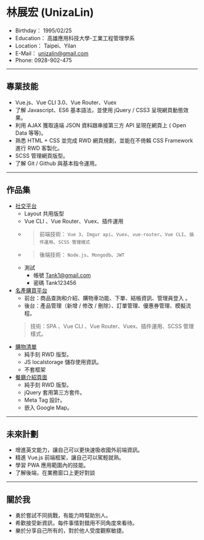 # 林展宏 (UnizaLin)
- Birthday： 1995/02/25
- Education： 高雄應用科技大學-工業工程管理學系
- Location： Taipei、Yilan
- E-Mail： unizalin@gmail.com
- Phone: 0928-902-475
----------
## 專業技能
- Vue.js、Vue CLI 3.0、Vue Router、Vuex
- 了解 Javascript、ES6 基本語法，並使用 jQuery / CSS3 呈現網頁動態效果。
- 利用 AJAX 獲取遠端 JSON 資料跟串接第三方 API 呈現在網頁上 ( Open Data 等等)。
- 熟悉 HTML + CSS 並完成 RWD 網頁規劃，並能在不倚賴 CSS Framework 進行 RWD 客製化。
- SCSS 管理網頁版型。
- 了解 Git / Github 與基本指令運用。
---------
## 作品集
- <a href="https://unizalin.github.io/vue3-wall/#/login" target="_blank">社交平台</a>
    - Layout 共用版型
    - Vue CLI 、Vue Router、Vuex、插件運用
    - > 前端技術： `Vue 3`、`Imgur api`、`Vuex`、`vue-router`、`Vue CLI`、`插件運用`、`SCSS 管理樣式`
    - > 後端技術： `Node.js`、`Mongodb`、`JWT`
    - 測試
      - 帳號 Tank1@gmail.com
      - 密碼 Tank123456
- <a href="https://unizalin.github.io/vue3demo/dist/#/" target="_blank">名產購買平台</a>
    - 前台：商品查詢和介紹、購物車功能、下單、結帳資訊、管理員登入 。
    - 後台：產品管理（新增 / 修改 / 刪除）、訂單管理、優惠券管理、模擬流程。
    > 技術：SPA 、Vue CLI 、Vue Router、Vuex、插件運用、SCSS 管理樣式。
- <a href="https://unizalin.github.io/JS-localstorage-shoppingList/" target="_blank">購物清單</a>
    - 純手刻 RWD 版型。
    - JS localstorage 儲存使用資訊。
    - 不套框架
- <a href="https://unizalin.github.io/RWD-Html/" target="_blank">餐廳介紹頁面</a>
    - 純手刻 RWD 版型。
    - jQuery 套用第三方套件。
    - Meta Tag 設計。
    - 嵌入 Google Map。
---------
## 未來計劃
- 增進英文能力，讓自己可以更快速吸收國外前端資訊。
- 精進 Vue.js 前端框架，讓自己可以駕輕就熟。
- 學習 PWA  應用範圍內的技能。
- 了解後端，在業務窗口上更好對談
--------
## 關於我
- 勇於嘗試不同挑戰，有能力時幫助別人。
- 希歡接受新資訊，每件事情對錯用不同角度來看待。
- 樂於分享自己所有的，對於他人受度觀察敏捷。


